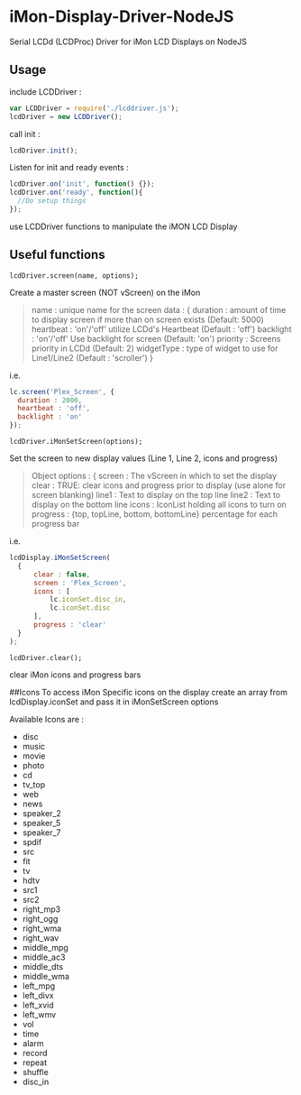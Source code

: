 # iMon-Display-Driver-NodeJS

Serial LCDd (LCDProc) Driver for iMon LCD Displays on NodeJS

## Usage
include LCDDriver :

```Javascript
var LCDDriver = require('./lcddriver.js');
lcdDriver = new LCDDriver();
```

call init :

```Javascript
lcdDriver.init();
```

Listen for init and ready events :

```Javascript
lcdDriver.on('init', function() {});
lcdDriver.on('ready', function(){
  //Do setup things
});
```

use LCDDriver functions to manipulate the iMON LCD Display

## Useful functions

`lcdDriver.screen(name, options);`

Create a master screen (NOT vScreen) on the iMon

>  name : unique name for the screen
>  data : {
>    duration : amount of time to display screen if more than on screen exists (Default: 5000)
>    heartbeat : 'on'/'off' utilize LCDd's Heartbeat (Default : 'off')
>    backlight : 'on'/'off' Use backlight for screen (Default: 'on')
>    priority : Screens priority in LCDd (Default: 2)
>    widgetType : type of widget to use for Line1/Line2 (Default : 'scroller')
>  }
  
i.e.

```Javascript
lc.screen('Plex_Screen', {
  duration : 2000,
  heartbeat : 'off',
  backlight : 'on'
});
```


`lcdDriver.iMonSetScreen(options);`

 Set the screen to new display values (Line 1, Line 2, icons and progress)

>  Object options : {
>    screen : The vScreen in which to set the display
>    clear : TRUE: clear icons and progress prior to display (use alone for screen blanking)
>    line1 : Text to display on the top line
>    line2 : Text to display on the bottom line
>    icons : IconList holding all icons to turn on
>    progress : {top, topLine, bottom, bottomLine} percentage for each progress bar
    
i.e.

```Javascript
lcdDisplay.iMonSetScreen(
  {
      clear : false,
      screen : 'Plex_Screen',
      icons : [
          lc.iconSet.disc_in,
          lc.iconSet.disc
      ],
      progress : 'clear'
  }
);
```

`lcdDriver.clear();`

clear iMon icons and progress bars

##Icons
To access iMon Specific icons on the display create an array from lcdDisplay.iconSet
and pass it in iMonSetScreen options

Available Icons are :

  * disc
  * music
  * movie
  * photo
  * cd
  * tv_top
  * web
  * news
  * speaker_2
  * speaker_5
  * speaker_7
  * spdif
  * src
  * fit
  * tv
  * hdtv
  * src1
  * src2
  * right_mp3
  * right_ogg
  * right_wma
  * right_wav
  * middle_mpg
  * middle_ac3
  * middle_dts
  * middle_wma
  * left_mpg
  * left_divx
  * left_xvid
  * left_wmv
  * vol
  * time
  * alarm
  * record
  * repeat
  * shuffle
  * disc_in
